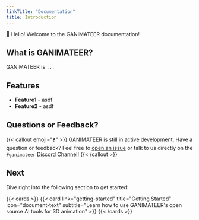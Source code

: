 ```yaml
---
linkTitle: "Documentation"
title: Introduction
---
```


👋 Hello! Welcome to the GANIMATEER documentation!

<!--more-->

## What is GANIMATEER?

GANIMATEER is `...`

## Features

- **Feature1** - asdf
- **Feature2** - asdf

## Questions or Feedback?

{{< callout emoji="❓" >}}
  GANIMATEER is still in active development.
  Have a question or feedback? Feel free to [open an issue](https://github.com/moverseai/ganimateer/issues) or talk to us directly on the `#ganimateer` [Discord Channel](https://discord.gg/bQc7B6qSPd)!
{{< /callout >}}

## Next

Dive right into the following section to get started:

{{< cards >}}
  {{< card link="getting-started" title="Getting Started" icon="document-text" subtitle="Learn how to use GANIMATEER's open source AI tools for 3D animation" >}}
{{< /cards >}}

[moai]: https://www.github.com/moverseai/moai/
[rerun_animation]: https://www.github.com/moverseai/rerun_animation/
